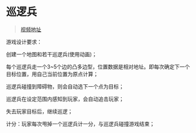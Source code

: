 # 巡逻兵
> [视频地址](https://v.youku.com/v_show/id_XNDQxMjM0NjIyMA==.html?spm=a2h3j.8428770.3416059.1)


游戏设计要求：

创建一个地图和若干巡逻兵(使用动画)；

每个巡逻兵走一个3~5个边的凸多边型，位置数据是相对地址。即每次确定下一个目标位置，用自己当前位置为原点计算；

巡逻兵碰撞到障碍物，则会自动选下一个点为目标；

巡逻兵在设定范围内感知到玩家，会自动追击玩家；

失去玩家目标后，继续巡逻；

计分：玩家每次甩掉一个巡逻兵计一分，与巡逻兵碰撞游戏结束；
